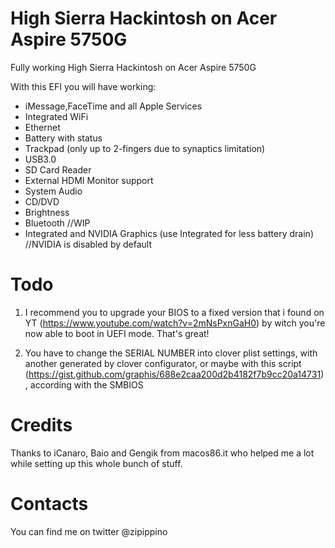 # High Sierra Hackintosh on Acer Aspire 5750G
Fully working High Sierra Hackintosh on Acer Aspire 5750G

With this EFI you will have working:
  - iMessage,FaceTime and all Apple Services
  - Integrated WiFi
  - Ethernet
  - Battery with status
  - Trackpad (only up to 2-fingers due to synaptics limitation)
  - USB3.0 
  - SD Card Reader
  - External HDMI Monitor support
  - System Audio
  - CD/DVD
  - Brightness
  - Bluetooth //WIP
  - Integrated and NVIDIA Graphics (use Integrated for less battery drain) //NVIDIA is disabled by default
  
  
# Todo
1) I recommend you to upgrade your BIOS to a fixed version that i found on YT (https://www.youtube.com/watch?v=2mNsPxnGaH0) by witch you're now able to boot in UEFI mode. That's great!

2) You have to change the SERIAL NUMBER into clover plist settings, with another generated by clover configurator, or maybe with this script (https://gist.github.com/graphis/688e2caa200d2b4182f7b9cc20a14731), according with the SMBIOS

# Credits
Thanks to iCanaro, Baio and Gengik from macos86.it who helped me a lot while setting up this whole bunch of stuff.

# Contacts
You can find me on twitter @zipippino
